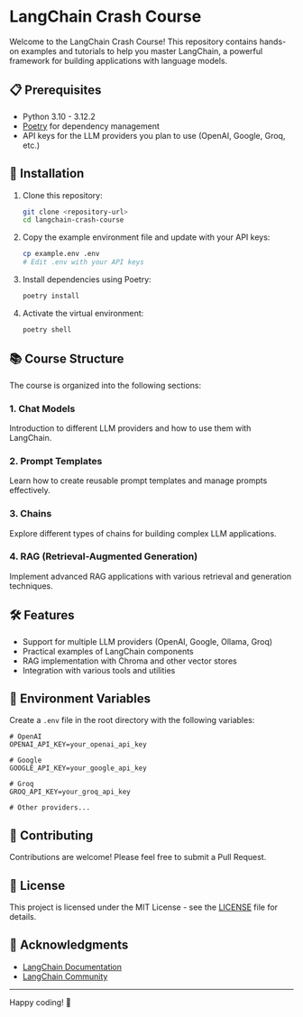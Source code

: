 # LangChain Crash Course

Welcome to the LangChain Crash Course! This repository contains hands-on examples and tutorials to help you master LangChain, a powerful framework for building applications with language models.

## 📋 Prerequisites

- Python 3.10 - 3.12.2
- [Poetry](https://python-poetry.org/) for dependency management
- API keys for the LLM providers you plan to use (OpenAI, Google, Groq, etc.)

## 🚀 Installation

1. Clone this repository:
   ```bash
   git clone <repository-url>
   cd langchain-crash-course
   ```

2. Copy the example environment file and update with your API keys:
   ```bash
   cp example.env .env
   # Edit .env with your API keys
   ```

3. Install dependencies using Poetry:
   ```bash
   poetry install
   ```

4. Activate the virtual environment:
   ```bash
   poetry shell
   ```

## 📚 Course Structure

The course is organized into the following sections:

### 1. Chat Models
Introduction to different LLM providers and how to use them with LangChain.

### 2. Prompt Templates
Learn how to create reusable prompt templates and manage prompts effectively.

### 3. Chains
Explore different types of chains for building complex LLM applications.

### 4. RAG (Retrieval-Augmented Generation)
Implement advanced RAG applications with various retrieval and generation techniques.

## 🛠️ Features

- Support for multiple LLM providers (OpenAI, Google, Ollama, Groq)
- Practical examples of LangChain components
- RAG implementation with Chroma and other vector stores
- Integration with various tools and utilities

## 🔑 Environment Variables

Create a `.env` file in the root directory with the following variables:

```
# OpenAI
OPENAI_API_KEY=your_openai_api_key

# Google
GOOGLE_API_KEY=your_google_api_key

# Groq
GROQ_API_KEY=your_groq_api_key

# Other providers...
```

## 🤝 Contributing

Contributions are welcome! Please feel free to submit a Pull Request.

## 📄 License

This project is licensed under the MIT License - see the [LICENSE](LICENSE) file for details.

## 🙏 Acknowledgments

- [LangChain Documentation](https://python.langchain.com/)
- [LangChain Community](https://github.com/langchain-ai/langchain)

---

Happy coding! 🚀